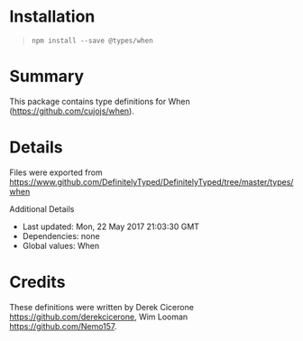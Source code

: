 # Installation
> `npm install --save @types/when`

# Summary
This package contains type definitions for When (https://github.com/cujojs/when).

# Details
Files were exported from https://www.github.com/DefinitelyTyped/DefinitelyTyped/tree/master/types/when

Additional Details
 * Last updated: Mon, 22 May 2017 21:03:30 GMT
 * Dependencies: none
 * Global values: When

# Credits
These definitions were written by Derek Cicerone <https://github.com/derekcicerone>, Wim Looman <https://github.com/Nemo157>.
